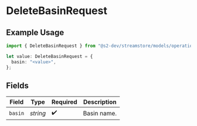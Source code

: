 # DeleteBasinRequest

## Example Usage

```typescript
import { DeleteBasinRequest } from "@s2-dev/streamstore/models/operations";

let value: DeleteBasinRequest = {
  basin: "<value>",
};
```

## Fields

| Field              | Type               | Required           | Description        |
| ------------------ | ------------------ | ------------------ | ------------------ |
| `basin`            | *string*           | :heavy_check_mark: | Basin name.        |